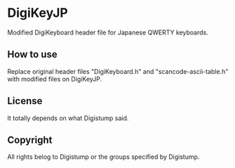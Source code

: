 # DigiKeyJP
Modified DigiKeyboard header file for Japanese QWERTY keyboards.

## How to use
Replace original header files "DigiKeyboard.h" and "scancode-ascii-table.h" with modified files on DigiKeyJP.

## License
It totally depends on what Digistump said. 

## Copyright
All rights belog to Digistump or the groups specified by Digistump. 
